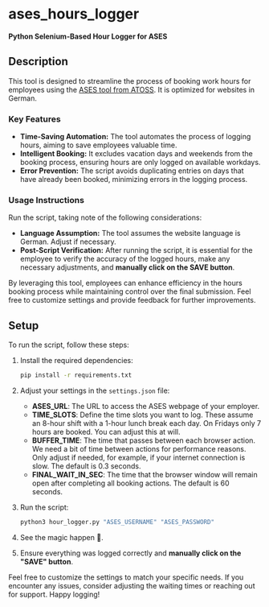 # ases_hours_logger

**Python Selenium-Based Hour Logger for ASES**

## Description

This tool is designed to streamline the process of booking work hours for employees using the [ASES tool from ATOSS](https://www.atoss.com/en). It is optimized for websites in German.

### Key Features

- **Time-Saving Automation:** The tool automates the process of logging hours, aiming to save employees valuable time.
- **Intelligent Booking:** It excludes vacation days and weekends from the booking process, ensuring hours are only logged on available workdays.
- **Error Prevention:** The script avoids duplicating entries on days that have already been booked, minimizing errors in the logging process.

### Usage Instructions

Run the script, taking note of the following considerations:
   - **Language Assumption:** The tool assumes the website language is German. Adjust if necessary.
   - **Post-Script Verification:** After running the script, it is essential for the employee to verify the accuracy of the logged hours, make any necessary adjustments, and **manually click on the SAVE button**.

By leveraging this tool, employees can enhance efficiency in the hours booking process while maintaining control over the final submission. Feel free to customize settings and provide feedback for further improvements.

## Setup

To run the script, follow these steps:

1. Install the required dependencies:

    ```bash
    pip install -r requirements.txt
    ```

2. Adjust your settings in the `settings.json` file:

    - **ASES_URL**: The URL to access the ASES webpage of your employer.
    - **TIME_SLOTS**: Define the time slots you want to log. These assume an 8-hour shift with a 1-hour lunch break each day. On Fridays only 7 hours are booked. You can adjust this at will.
    - **BUFFER_TIME**: The time that passes between each browser action. We need a bit of time between actions for performance reasons. Only adjust if needed, for example, if your internet connection is slow. The default is 0.3 seconds.
    - **FINAL_WAIT_IN_SEC**: The time that the browser window will remain open after completing all booking actions. The default is 60 seconds.

3. Run the script:

    ```bash
    python3 hour_logger.py "ASES_USERNAME" "ASES_PASSWORD"
    ```

4. See the magic happen 🧙.
5. Ensure everything was logged correctly and **manually click on the "SAVE" button**.

Feel free to customize the settings to match your specific needs. If you encounter any issues, consider adjusting the waiting times or reaching out for support. Happy logging!
